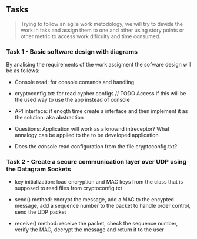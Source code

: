## Tasks
> Trying to follow an agile work metodology, we will try to devide the work in taks and assign them to one and other using story points or other metric to access work dificulty and time consumed.

### Task 1 - Basic software design with diagrams

By analising the requirements of the work assigment the sofware design will be as follows: 

- Console read: for console comands and handling
- cryptoconfig.txt: for read cypher configs // TODO Access if this will be the used way to use the app instead of console
- API interface: if enogth time create a interface and then implement it as the solution. aka abstraction

- Questions: Application will work as a knownd intreceptor? What annalogy can be applied to the to be developed application

- Does the console read configuration from the file cryptoconfig.txt?

### Task 2 - Create a secure communication layer over UDP using the Datagram Sockets

- key initialization: load encryption and MAC keys from the class that is supposed to read files from cryptoconfig.txt

- send() method: encrypt the message, add a MAC to the encypted message, add a sequence number to the packet to handle order control, send the UDP packet

- receive() method: receive the packet, check the sequence number, verify the MAC, decrypt the message and return it to the user